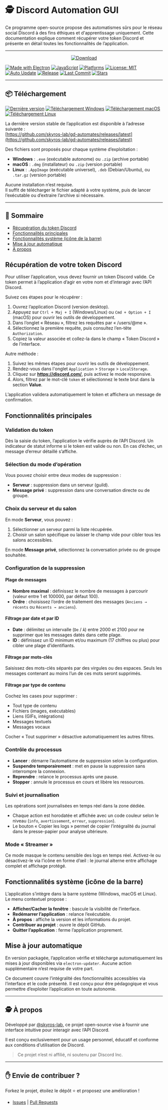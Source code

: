 # 🕵️ Discord Automation GUI
Ce programme open-source propose des automatismes sûrs pour le réseau social Discord à des fins éthiques et d'apprentissage uniquement.
Cette documentation explique comment récupérer votre token Discord et présente en détail toutes les fonctionnalités de l’application.

---
<p align="center">
  <a href="https://github.com/skyros-lab/gd-automates/releases/latest">
    <img alt="Download" src="https://img.shields.io/badge/Télécharger-dernière%20release-blue?style=for-the-badge&logo=github">
  </a>
</p>

[![Made with Electron](https://img.shields.io/badge/Electron-%2320232a?logo=electron&logoColor=white)](https://www.electronjs.org/)
[![JavaScript](https://img.shields.io/badge/Made%20with-JavaScript-yellow?logo=javascript)](https://developer.mozilla.org/fr/docs/Web/JavaScript)
[![Platforms](https://img.shields.io/badge/OS-Windows%20%7C%20macOS%20%7C%20Linux-informational?logo=windows&logoColor=white)](#)
[![License: MIT](https://img.shields.io/badge/License-MIT-blue.svg)](LICENSE)
[![Auto Update](https://img.shields.io/badge/Update-Automatique-success)](#mise-à-jour-automatique)
[![Release](https://img.shields.io/github/v/release/skyros-lab/gd-automates)](https://github.com/skyros-lab/gd-automates/releases)
[![Last Commit](https://img.shields.io/github/last-commit/skyros-lab/gd-automates)](https://github.com/skyros-lab/gd-automates/commits)
[![Stars](https://img.shields.io/github/stars/skyros-lab/gd-automates?style=social)](https://github.com/skyros-lab/gd-automates/stargazers)

---
## 📦 Téléchargement

[![Dernière version](https://img.shields.io/github/v/release/skyros-lab/gd-automates?label=version)](https://github.com/skyros-lab/gd-automates/releases/latest)
[![Téléchargement Windows](https://img.shields.io/badge/Windows-.exe-blue?logo=windows95&logoColor=white)](https://github.com/skyros-lab/gd-automates/releases/latest)
[![Téléchargement macOS](https://img.shields.io/badge/macOS-.dmg-blue?logo=apple&logoColor=white)](https://github.com/skyros-lab/gd-automates/releases/latest)
[![Téléchargement Linux](https://img.shields.io/badge/Linux-.AppImage-blue?logo=linux&logoColor=white)](https://github.com/skyros-lab/gd-automates/releases/latest)

La dernière version stable de l’application est disponible à l’adresse suivante :  
[https://github.com/skyros-lab/gd-automates/releases/latest](https://github.com/skyros-lab/gd-automates/releases/latest)

Des fichiers sont proposés pour chaque système d’exploitation :

- **Windows** : `.exe` (exécutable autonome) ou `.zip` (archive portable)
- **macOS** : `.dmg` (installateur) ou `.zip` (version portable)
- **Linux** : `.AppImage` (exécutable universel), `.deb` (Debian/Ubuntu), ou `.tar.gz` (version portable)

Aucune installation n’est requise.  
Il suffit de télécharger le fichier adapté à votre système, puis de lancer l’exécutable ou d’extraire l’archive si nécessaire.

---

## 🧭 Sommaire

- [Récupération du token Discord](#récupération-de-votre-token-discord)
- [Fonctionnalités principales](#fonctionnalités-principales)
- [Fonctionnalités système (icône de la barre)](#fonctionnalités-système-icône-de-la-barre)
- [Mise à jour automatique](#mise-à-jour-automatique)
- [À propos](#à-propos)

## Récupération de votre token Discord

Pour utiliser l’application, vous devez fournir un token Discord valide. Ce token permet à l’application d’agir en votre nom et d’interagir avec l’API Discord.

Suivez ces étapes pour le récupérer :
1. Ouvrez l’application Discord (version desktop).
2. Appuyez sur `Ctrl + Maj + I` (Windows/Linux) ou `Cmd + Option + I` (macOS) pour ouvrir les outils de développement.
3. Dans l’onglet « Réseau », filtrez les requêtes par « /users/@me ».
4. Sélectionnez la première requête, puis consultez l’en-tête `Authorization`.
5. Copiez la valeur associée et collez-la dans le champ « Token Discord » de l’interface.

Autre méthode : 
1. Suivez les mêmes étapes pour ouvrir les outils de développement. 
2. Rendez-vous dans l'onglet `Application` > `Storage` > `LocalStorage`.
3. Cliquez sur **https://discord.com/**, puis activez le mode responsive.
4. Alors, filtrez par le mot-clé `token` et sélectionnez le texte brut dans la section **Value**.

L’application validera automatiquement le token et affichera un message de confirmation.

## Fonctionnalités principales

### Validation du token

Dès la saisie du token, l’application le vérifie auprès de l’API Discord. Un indicateur de statut informe si le token est valide ou non. En cas d’échec, un message d’erreur détaillé s’affiche.

### Sélection du mode d’opération

Vous pouvez choisir entre deux modes de suppression :

* **Serveur** : suppression dans un serveur (guild).
* **Message privé** : suppression dans une conversation directe ou de groupe.

### Choix du serveur et du salon

En mode **Serveur**, vous pouvez :

1. Sélectionner un serveur parmi la liste récupérée.
2. Choisir un salon spécifique ou laisser le champ vide pour cibler tous les salons accessibles.

En mode **Message privé**, sélectionnez la conversation privée ou de groupe souhaitée.

### Configuration de la suppression

#### Plage de messages

* **Nombre maximal** : définissez le nombre de messages à parcourir (valeur entre 1 et 100000, par défaut 100).
* **Ordre** : choisissez l’ordre de traitement des messages (`Anciens → récents` ou `Récents → anciens`).

#### Filtrage par date et par ID

* **Date** : délimitez un intervalle (`De` / `À`) entre 2000 et 2100 pour ne supprimer que les messages datés dans cette plage.
* **ID** : définissez un ID minimum et/ou maximum (17 chiffres ou plus) pour cibler une plage d’identifiants.

#### Filtrage par mots-clés

Saisissez des mots-clés séparés par des virgules ou des espaces. Seuls les messages contenant au moins l’un de ces mots seront supprimés.

#### Filtrage par type de contenu

Cochez les cases pour supprimer :

* Tout type de contenu
* Fichiers (images, exécutables)
* Liens (GIFs, intégrations)
* Messages textuels
* Messages vocaux

Cocher « Tout supprimer » désactive automatiquement les autres filtres.

### Contrôle du processus

* **Lancer** : démarre l’automatisme de suppression selon la configuration.
* **Suspendre temporairement** : met en pause la suppression sans interrompre la connexion.
* **Reprendre** : relance le processus après une pause.
* **Stopper** : annule le processus en cours et libère les ressources.

### Suivi et journalisation

Les opérations sont journalisées en temps réel dans la zone dédiée.

* Chaque action est horodatée et affichée avec un code couleur selon le niveau (`info`, `avertissement`, `erreur`, `suppression`).
* Le bouton « Copier les logs » permet de copier l’intégralité du journal dans le presse-papier pour analyse ultérieure.

### Mode « Streamer »

Ce mode masque le contenu sensible des logs en temps réel.
Activez-le ou désactivez-le via l’icône en forme d’œil : le journal alterne entre affichage complet et affichage protégé.

## Fonctionnalités système (icône de la barre)

L’application s’intègre dans la barre système (Windows, macOS et Linux).
Le menu contextuel propose :

* **Afficher/Cacher la fenêtre** : bascule la visibilité de l’interface.
* **Redémarrer l’application** : relance l’exécutable.
* **À propos** : affiche la version et les informations du projet.
* **Contribuer au projet** : ouvre le dépôt GitHub.
* **Quitter l’application** : ferme l’application proprement.

## Mise à jour automatique

En version packagée, l’application vérifie et télécharge automatiquement les mises à jour disponibles via `electron-updater`. Aucune action supplémentaire n’est requise de votre part.

Ce document couvre l’intégralité des fonctionnalités accessibles via l’interface et le code présenté. Il est conçu pour être pédagogique et vous permettre d’exploiter l’application en toute autonomie.

---

## 🕵️ À propos

Développé par [@skyros-lab](https://github.com/skyros-lab), ce projet open-source vise à fournir une interface intuitive pour interagir avec l’API Discord.

Il est conçu exclusivement pour un usage personnel, éducatif et conforme aux conditions d’utilisation de Discord.

> Ce projet n’est ni affilié, ni soutenu par Discord Inc.

---

## ✋ Envie de contribuer ?

Forkez le projet, étoilez le dépôt ⭐️ et proposez une amélioration !
- [Issues](https://github.com/skyros-lab/gd-automates/issues) | [Pull Requests](https://github.com/skyros-lab/gd-automates/pulls)
